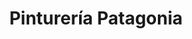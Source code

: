 ---
title: "Pinturería Patagonia"
url: /neuquen/pintureria-patagonia-ministro-alcorta/
shop: pintura
---